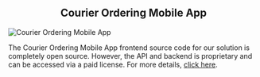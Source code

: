 <h2 style="text-align:center"> Courier Ordering Mobile App </h2>

![Courier Ordering Mobile App](https://admin.ninjascode.com/wp-content/uploads/2025/repoImages/Gray/courier%20ordering%20mobile%20app.webp) 

The Courier Ordering Mobile App frontend source code for our solution is completely open source. However, the API and backend is proprietary and can be accessed via a paid license. For more details, <a href="https://enatega.com/?utm_source=github&utm_medium=repo&utm_campaign=gary-courier-ordering-mobile-app" target="_blank">click here</a>.
